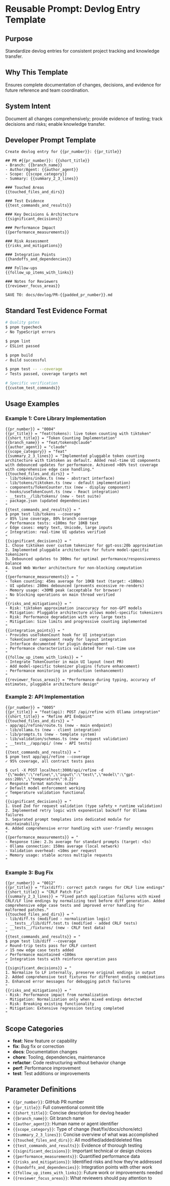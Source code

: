 # Reusable Prompt: Devlog Entry Template

## Purpose
Standardize devlog entries for consistent project tracking and knowledge transfer.

## Why This Template
Ensures complete documentation of changes, decisions, and evidence for future reference and team coordination.

## System Intent
Document all changes comprehensively; provide evidence of testing; track decisions and risks; enable knowledge transfer.

## Developer Prompt Template

```
Create devlog entry for {{pr_number}}: {{pr_title}}

## PR #{{pr_number}}: {{short_title}}
- Branch: {{branch_name}}
- Author/Agent: {{author_agent}}
- Scope: {{scope_category}}
- Summary: {{summary_2_3_lines}}

### Touched Areas
{{touched_files_and_dirs}}

### Test Evidence
{{test_commands_and_results}}

### Key Decisions & Architecture
{{significant_decisions}}

### Performance Impact
{{performance_measurements}}

### Risk Assessment
{{risks_and_mitigations}}

### Integration Points
{{handoffs_and_dependencies}}

### Follow-ups
{{follow_up_items_with_links}}

### Notes for Reviewers
{{reviewer_focus_areas}}

SAVE TO: docs/devlog/PR-{{padded_pr_number}}.md
```

## Standard Test Evidence Format
```bash
# Quality gates
$ pnpm typecheck
✓ No TypeScript errors

$ pnpm lint
✓ ESLint passed

$ pnpm build  
✓ Build successful

$ pnpm test -- --coverage
✓ Tests passed, coverage targets met

# Specific verification
{{custom_test_commands}}
```

## Usage Examples

### Example 1: Core Library Implementation
```
{{pr_number}} = "0004"
{{pr_title}} = "feat(tokens): live token counting with tiktoken"
{{short_title}} = "Token Counting Implementation"
{{branch_name}} = "feat/tokens@claude"
{{author_agent}} = "claude"
{{scope_category}} = "feat"
{{summary_2_3_lines}} = "Implemented pluggable token counting architecture with tiktoken as default. Added real-time UI components with debounced updates for performance. Achieved >80% test coverage with comprehensive edge case handling."
{{touched_files_and_dirs}} = "
- lib/tokens/index.ts (new - abstract interface)
- lib/tokens/tiktoken.ts (new - default implementation)
- components/TokenCounter.tsx (new - display component)
- hooks/useTokenCount.ts (new - React integration)
- __tests__/lib/tokens/ (new - test suite)
- package.json (updated dependencies)
"
{{test_commands_and_results}} = "
$ pnpm test lib/tokens --coverage
✓ 85% line coverage, 80% branch coverage
✓ Performance tests: <100ms for 10KB text
✓ Edge cases: empty text, Unicode, large inputs
✓ Integration: real-time UI updates verified
"
{{significant_decisions}} = "
1. Chose tiktoken over custom tokenizer for gpt-oss:20b approximation
2. Implemented pluggable architecture for future model-specific tokenizers  
3. Debounced updates to 300ms for optimal performance/responsiveness balance
4. Used Web Worker architecture for non-blocking computation
"
{{performance_measurements}} = "
- Token counting: 45ms average for 10KB text (target: <100ms)
- UI updates: 280ms debounced (prevents excessive re-renders)
- Memory usage: <30MB peak (acceptable for browser)
- No blocking operations on main thread verified
"
{{risks_and_mitigations}} = "
- Risk: tiktoken approximation inaccuracy for non-GPT models
- Mitigation: Pluggable architecture allows model-specific tokenizers
- Risk: Performance degradation with very large texts
- Mitigation: Size limits and progressive counting implemented
"
{{integration_points}} = "
- Provides useTokenCount hook for UI integration
- TokenCounter component ready for layout integration
- Interface documented for plugin development
- Performance characteristics validated for real-time use
"
{{follow_up_items_with_links}} = "
- Integrate TokenCounter in main UI layout (next PR)
- Add model-specific tokenizer plugins (future enhancement)
- Performance monitoring in production (enhancement)
"
{{reviewer_focus_areas}} = "Performance during typing, accuracy of estimates, pluggable architecture design"
```

### Example 2: API Implementation
```
{{pr_number}} = "0005"
{{pr_title}} = "feat(api): POST /api/refine with Ollama integration"
{{short_title}} = "Refine API Endpoint"
{{touched_files_and_dirs}} = "
- app/api/refine/route.ts (new - main endpoint)
- lib/ollama.ts (new - client integration)
- lib/prompts.ts (new - template system)
- lib/validation/schemas.ts (new - request validation)
- __tests__/app/api/ (new - API tests)
"
{{test_commands_and_results}} = "
$ pnpm test app/api/refine --coverage
✓ 95% coverage, all contract tests pass

$ curl -X POST localhost:3000/api/refine -d '{\"mode\":\"refine\",\"input\":\"test\",\"model\":\"gpt-oss:20b\",\"temperature\":0.2}'
✓ Response format matches schema
✓ Default model enforcement working
✓ Temperature validation functional
"
{{significant_decisions}} = "
1. Used Zod for request validation (type safety + runtime validation)
2. Implemented retry logic with exponential backoff for Ollama failures
3. Separated prompt templates into dedicated module for maintainability
4. Added comprehensive error handling with user-friendly messages
"
{{performance_measurements}} = "
- Response time: 2.3s average for standard prompts (target: <5s)
- Ollama connection: 150ms average (local network)
- Validation overhead: <10ms per request
- Memory usage: stable across multiple requests
"
```

### Example 3: Bug Fix
```
{{pr_number}} = "0012"
{{pr_title}} = "fix(diff): correct patch ranges for CRLF line endings"
{{short_title}} = "CRLF Patch Fix"
{{summary_2_3_lines}} = "Fixed patch application failures with mixed CRLF/LF line endings by normalizing text before diff generation. Added comprehensive edge case tests and improved error handling for malformed patches."
{{touched_files_and_dirs}} = "
- lib/diff.ts (modified - normalization logic)
- __tests__/lib/diff.test.ts (modified - added CRLF tests)
- __tests__/fixtures/ (new - CRLF test data)
"
{{test_commands_and_results}} = "
$ pnpm test lib/diff --coverage
✓ Round-trip tests pass for CRLF content
✓ 15 new edge case tests added
✓ Performance maintained <100ms
✓ Integration tests with reinforce operation pass
"
{{significant_decisions}} = "
1. Normalize to LF internally, preserve original endings in output
2. Added comprehensive test fixtures for different ending combinations
3. Enhanced error messages for debugging patch failures
"
{{risks_and_mitigations}} = "
- Risk: Performance impact from normalization
- Mitigation: Normalization only when mixed endings detected
- Risk: Breaking existing functionality
- Mitigation: Extensive regression testing completed
"
```

## Scope Categories
- **feat**: New feature or capability
- **fix**: Bug fix or correction
- **docs**: Documentation changes
- **chore**: Tooling, dependencies, maintenance
- **refactor**: Code restructuring without behavior change
- **perf**: Performance improvement
- **test**: Test additions or improvements

## Parameter Definitions
- `{{pr_number}}`: GitHub PR number
- `{{pr_title}}`: Full conventional commit title
- `{{short_title}}`: Concise description for devlog header
- `{{branch_name}}`: Git branch name
- `{{author_agent}}`: Human name or agent identifier
- `{{scope_category}}`: Type of change (feat/fix/docs/chore/etc)
- `{{summary_2_3_lines}}`: Concise overview of what was accomplished
- `{{touched_files_and_dirs}}`: All modified/added/deleted files
- `{{test_commands_and_results}}`: Evidence of thorough testing
- `{{significant_decisions}}`: Important technical or design choices
- `{{performance_measurements}}`: Quantified performance data
- `{{risks_and_mitigations}}`: Identified risks and how they're addressed
- `{{handoffs_and_dependencies}}`: Integration points with other work
- `{{follow_up_items_with_links}}`: Future work or improvements needed
- `{{reviewer_focus_areas}}`: What reviewers should pay attention to